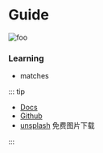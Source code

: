 # Guide

<img :src="$withBase('/guide.jpg')" alt="foo" >

### Learning

- matches

::: tip

- [Docs](https://www.lodashjs.com/docs/4.17.5.html)
- [Github](https://github.com/lodash/lodash)
- [unsplash](https://unsplash.com/) 免费图片下载

:::
